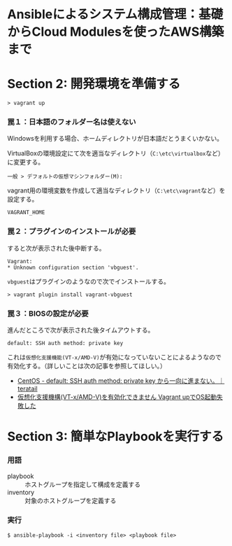 # Ansibleによるシステム構成管理：基礎からCloud Modulesを使ったAWS構築まで

# Section 2: 開発環境を準備する

```
> vagrant up
```

### 罠１：日本語のフォルダー名は使えない

Windowsを利用する場合、ホームディレクトリが日本語だとうまくいかない。

VirtualBoxの環境設定にて次を適当なディレクトリ（`C:\etc\virtualbox`など）に変更する。

```
一般 > デフォルトの仮想マシンフォルダー(M):
```

vagrant用の環境変数を作成して適当なディレクトリ（`C:\etc\vagrant`など）を設定する。

```
VAGRANT_HOME
```

### 罠２：プラグインのインストールが必要

すると次が表示された後中断する。

```
Vagrant:
* Unknown configuration section 'vbguest'.
```

`vbguest`はプラグインのようなので次でインストールする。

```
> vagrant plugin install vagrant-vbguest
```

### 罠３：BIOSの設定が必要

進んだところで次が表示された後タイムアウトする。

```
default: SSH auth method: private key
```

これは`仮想化支援機能(VT-x/AMD-V)`が有効になっていないことによるようなので有効化する。（詳しいことは次の記事を参照してほしい。）

- [CentOS - default: SSH auth method: private key から一向に進まない。｜teratail](https://teratail.com/questions/28619)
- [仮想化支援機構(VT-x/AMD-V)を有効化できません Vagrant upでOS起動失敗した](https://futurismo.biz/archives/1647/)

# Section 3: 簡単なPlaybookを実行する

### 用語

<dl>
    <dt>playbook</dt>
    <dd>ホストグループを指定して構成を定義する</dd>
    <dt>inventory</dt>
    <dd>対象のホストグループを定義する</dd>
</dl>

### 実行

```
$ ansible-playbook -i <inventory file> <playbook file>
```